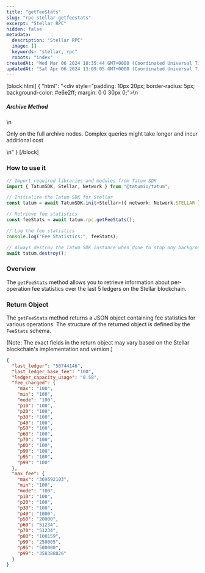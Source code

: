 ```yaml
---
title: "getFeeStats"
slug: "rpc-stellar-getfeestats"
excerpt: "Stellar RPC"
hidden: false
metadata: 
  description: "Stellar RPC"
  image: []
  keywords: "stellar, rpc"
  robots: "index"
createdAt: "Wed Mar 06 2024 10:35:44 GMT+0000 (Coordinated Universal Time)"
updatedAt: "Sat Apr 06 2024 13:09:05 GMT+0000 (Coordinated Universal Time)"
---
```

[block:html]
{
  "html": "<div style=\"padding: 10px 20px; border-radius: 5px; background-color: #e6e2ff; margin: 0 0 30px 0;\">\n  <h5>Archive Method</h5>\n  <p>Only on the full archive nodes. Complex queries might take longer and incur additional cost</p>\n</div>"
}
[/block]


### How to use it

```typescript
// Import required libraries and modules from Tatum SDK
import { TatumSDK, Stellar, Network } from "@tatumio/tatum";

// Initialize the Tatum SDK for Stellar
const tatum = await TatumSDK.init<Stellar>({ network: Network.STELLAR });

// Retrieve fee statistics
const feeStats = await tatum.rpc.getFeeStats();

// Log the fee statistics
console.log("Fee Statistics:", feeStats);

// Always destroy the Tatum SDK instance when done to stop any background processes
await tatum.destroy();
```

### Overview

The `getFeeStats` method allows you to retrieve information about per-operation fee statistics over the last 5 ledgers on the Stellar blockchain.

### Return Object

The `getFeeStats` method returns a JSON object containing fee statistics for various operations. The structure of the returned object is defined by the `FeeStats` schema.

(Note: The exact fields in the return object may vary based on the Stellar blockchain's implementation and version.)

```json
{
  "last_ledger": "50744146",
  "last_ledger_base_fee": "100",
  "ledger_capacity_usage": "0.58",
  "fee_charged": {
    "max": "100",
    "min": "100",
    "mode": "100",
    "p10": "100",
    "p20": "100",
    "p30": "100",
    "p40": "100",
    "p50": "100",
    "p60": "100",
    "p70": "100",
    "p80": "100",
    "p90": "100",
    "p95": "100",
    "p99": "100"
  },
  "max_fee": {
    "max": "369592103",
    "min": "100",
    "mode": "100",
    "p10": "100",
    "p20": "100",
    "p30": "100",
    "p40": "1000",
    "p50": "20000",
    "p60": "51234",
    "p70": "51234",
    "p80": "100159",
    "p90": "250005",
    "p95": "500000",
    "p99": "358388826"
  }
}
```
